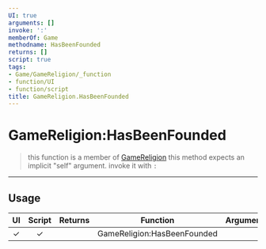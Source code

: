```yaml
---
UI: true
arguments: []
invoke: ':'
memberOf: Game
methodname: HasBeenFounded
returns: []
script: true
tags:
- Game/GameReligion/_function
- function/UI
- function/script
title: GameReligion.HasBeenFounded
---
```

# GameReligion:HasBeenFounded
> this function is a member of [GameReligion](civ-6/lua/GameReligion.md)
> this method expects an implicit "self" argument. invoke it with `:`
-----
## Usage
|  UI | Script | Returns | Function | Arguments |
|:---:|:------:|-------:|:--------:|:---------|
|✓|✓||GameReligion:HasBeenFounded||
